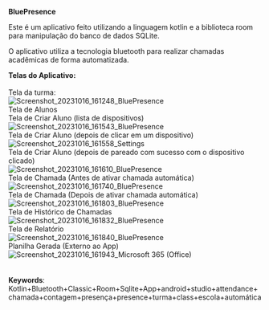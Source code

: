 **BluePresence**

Este é um aplicativo feito utilizando a linguagem kotlin e a biblioteca room para manipulação do banco de dados SQLite.

O aplicativo utiliza a tecnologia bluetooth para realizar chamadas acadêmicas de forma automatizada.

**Telas do Aplicativo:**
<br>
<br>
Tela da turma:
<br>
![Screenshot_20231016_161248_BluePresence](https://github.com/LuisFalci/BluePresence/assets/78694561/94d501f5-e0fb-48a5-9380-cabeac977ea6)
<br>
Tela de Alunos
<br>
Tela de Criar Aluno (lista de dispositivos)
<br>
![Screenshot_20231016_161543_BluePresence](https://github.com/LuisFalci/BluePresence/assets/78694561/97c0ce32-082a-4bd2-b235-476d5d597b3f)
<br>
Tela de Criar Aluno (depois de clicar em um dispositivo)
<br>
![Screenshot_20231016_161558_Settings](https://github.com/LuisFalci/BluePresence/assets/78694561/24c59287-99ad-4918-858f-3ae43e485df1)
<br>
Tela de Criar Aluno (depois de pareado com sucesso com o dispositivo clicado)
<br>
![Screenshot_20231016_161610_BluePresence](https://github.com/LuisFalci/BluePresence/assets/78694561/ee9933db-2cf0-4b6b-bda3-b7e8082afff2)
<br>
Tela de Chamada (Antes de ativar chamada automática)
<br>
![Screenshot_20231016_161740_BluePresence](https://github.com/LuisFalci/BluePresence/assets/78694561/e82b41a4-382b-46e1-873a-6a2a964791d0)
<br>
Tela de Chamada (Depois de ativar chamada automática)
<br>
![Screenshot_20231016_161803_BluePresence](https://github.com/LuisFalci/BluePresence/assets/78694561/74ddf53d-2bb3-436c-bb24-48a9f0e6a4ca)
<br>
Tela de Histórico de Chamadas
<br>
![Screenshot_20231016_161832_BluePresence](https://github.com/LuisFalci/BluePresence/assets/78694561/428f3e02-9829-4f00-98c0-ac0d2109629f)
<br>
Tela de Relatório
<br>
![Screenshot_20231016_161840_BluePresence](https://github.com/LuisFalci/BluePresence/assets/78694561/f49a6054-bb22-48f6-89cc-853351293944)
<br>
Planilha Gerada (Externo ao App)
<br>
![Screenshot_20231016_161943_Microsoft 365 (Office)](https://github.com/LuisFalci/BluePresence/assets/78694561/55fe5127-bd43-4f6e-843f-3deccf367473)
<br>
<br>
<br>
**Keywords**: 
Kotlin+Bluetooth+Classic+Room+Sqlite+App+android+studio+attendance+chamada+contagem+presença+presence+turma+class+escola+automática







